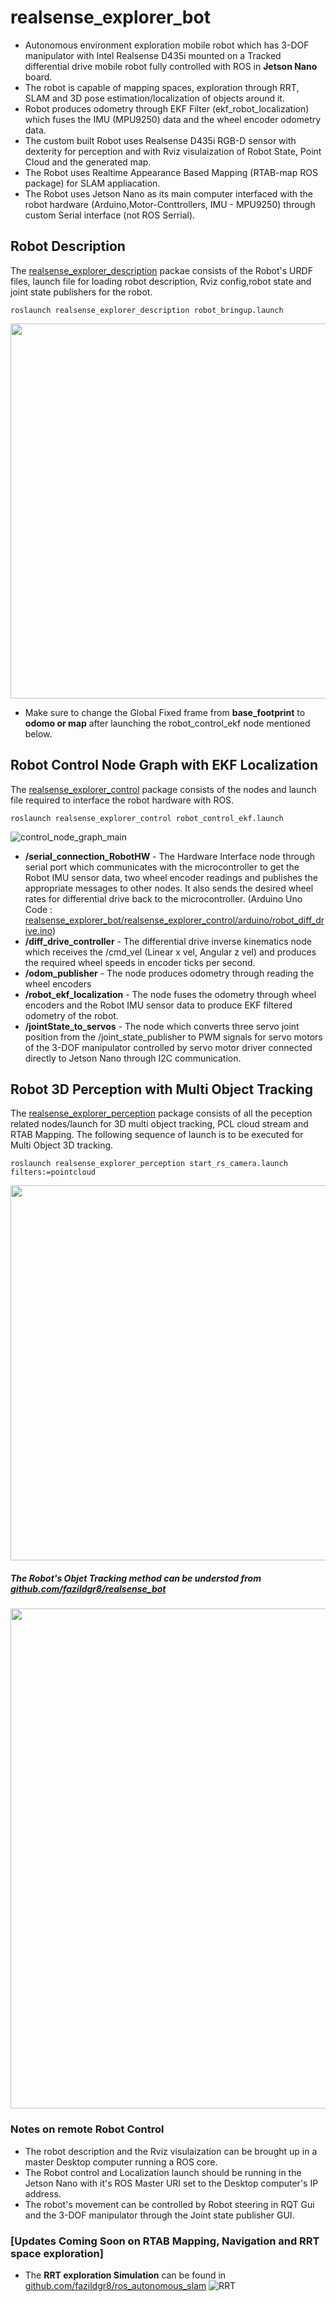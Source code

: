 # realsense_explorer_bot
- Autonomous environment exploration  mobile robot which has 3-DOF manipulator with Intel Realsense D435i mounted on a Tracked differential drive mobile  robot fully controlled with ROS in **Jetson Nano** board. 
- The robot is capable of mapping spaces, exploration through RRT, SLAM and 3D pose estimation/localization of objects around it. 
- Robot produces odometry through EKF Filter (ekf_robot_localization) which fuses the IMU (MPU9250) data and the wheel encoder odometry data.
- The custom built Robot uses Realsense D435i RGB-D sensor with dexterity for perception and with Rviz visulaization of Robot State, Point Cloud and the generated map. 
- The Robot uses Realtime Appearance Based Mapping (RTAB-map ROS package) for SLAM appliacation.
- The Robot uses Jetson Nano as its main computer interfaced with the robot hardware (Arduino,Motor-Conttrollers, IMU - MPU9250) through custom Serial interface (not ROS Serrial). 

 ## Robot Description
 The [realsense_explorer_description](https://github.com/fazildgr8/realsense_explorer_bot/tree/main/realsense_explorer_description) packae consists of the Robot's URDF files, launch file for loading robot description, Rviz config,robot state and joint state publishers for the robot.
 ```
 roslaunch realsense_explorer_description robot_bringup.launch
 ```
<img src="https://user-images.githubusercontent.com/24454678/141372405-30a4fc64-6099-403b-8dc7-63c0af7c291f.jpg" width="600">

- Make sure to change the Global Fixed frame from **base_footprint** to **odomo or map** after launching the robot_control_ekf node mentioned below.

 ## Robot Control Node Graph with EKF Localization
 The [realsense_explorer_control](https://github.com/fazildgr8/realsense_explorer_bot/tree/main/realsense_explorer_control) package consists of the nodes and launch file required to interface the robot hardware with ROS.
 ```
 roslaunch realsense_explorer_control robot_control_ekf.launch
 ```
 ![control_node_graph_main](https://user-images.githubusercontent.com/24454678/141372490-8e740dd8-0715-42e8-beb0-8e0d1f50c2b9.png)
 - **/serial_connection_RobotHW** - The Hardware Interface node through serial port which communicates with the microcontroller to get the Robot IMU sensor data, two wheel encoder readings and publishes the appropriate messages to other nodes. It also sends the desired wheel rates for differential drive back to the microcontroller. (Arduino Uno Code : [realsense_explorer_bot/realsense_explorer_control/arduino/robot_diff_drive.ino](https://github.com/fazildgr8/realsense_explorer_bot/blob/main/realsense_explorer_control/arduino/robot_diff_drive.ino))
 - **/diff_drive_controller** - The differential drive inverse kinematics node which receives the /cmd_vel (Linear x vel, Angular z vel) and produces the required wheel speeds in encoder ticks per second.
 - **/odom_publisher** - The node produces odometry through reading the wheel encoders
 - **/robot_ekf_localization** - The node fuses the odometry through wheel encoders and the Robot IMU sensor data to produce EKF filtered odometry of the robot.
 - **/jointState_to_servos** - The node which converts three servo joint position from the /joint_state_publisher to PWM signals for servo motors of the 3-DOF manipulator controlled by servo motor driver connected directly to Jetson Nano through I2C communication.

## Robot 3D Perception with Multi Object Tracking
The [realsense_explorer_perception](https://github.com/fazildgr8/realsense_explorer_bot/tree/main/realsense_explorer_perception) package consists of all the peception related nodes/launch for 3D multi object tracking, PCL cloud stream and RTAB Mapping. 
The following sequence of launch is to be executed for Multi Object 3D tracking.
```
roslaunch realsense_explorer_perception start_rs_camera.launch filters:=pointcloud
```
<img src="https://user-images.githubusercontent.com/24454678/141373757-47f3b3ee-9df0-4290-a63b-7a7bfea64f2a.gif" width="600">

##### The Robot's Objet Tracking method can be understod from [github.com/fazildgr8/realsense_bot](https://github.com/fazildgr8/realsense_bot)
<img src="https://user-images.githubusercontent.com/24454678/138940187-ebf82bbe-8ebc-4dda-8a9d-005dba85545d.png" width="800">

### Notes on remote Robot Control 
- The robot description and the Rviz visulaization can be brought up in a master Desktop computer running a ROS core.
- The Robot control and Localization launch should be running in the Jetson Nano with it's ROS Master URI set to the Desktop computer's IP address.
- The robot's movement can be controlled by Robot steering in RQT Gui and the 3-DOF manipulator through the Joint state publisher GUI.  
### [Updates Coming Soon on RTAB Mapping, Navigation and RRT space exploration]
- The **RRT exploration Simulation** can be found in [github.com/fazildgr8/ros_autonomous_slam](https://github.com/fazildgr8/ros_autonomous_slam)
![RRT](https://user-images.githubusercontent.com/24454678/141375945-3afb0fb7-ff4a-4bb7-b20c-0fbf3e326033.gif)


